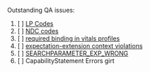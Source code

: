 Outstanding QA issues:

1. [ ] [LP Codes](https://chat.fhir.org/#narrow/stream/179252-IG-creation/topic/US.20Core.20QA.20Issue.20.231-.20LOINC.20Part.20code)
1. [ ] [NDC codes](https://chat.fhir.org/#narrow/stream/179252-IG-creation/topic/US.20Core.20QA.20Issue.20.232-.20ndc.20codes)
1. [ ] [required binding in vitals profiles](https://chat.fhir.org/#narrow/stream/179252-IG-creation/topic/US.20Core.20QA.20Issue.20.233-.20nasty.20profiling.20error)
1. [ ] [expectation-extension context violations](https://chat.fhir.org/#narrow/stream/179252-IG-creation/topic/new.20validation.20error.20on.20extensions)
1. [ ] [SEARCHPARAMETER_EXP_WRONG](https://chat.fhir.org/#narrow/stream/179252-IG-creation/topic/search.20parameter.20warning)
1. [ ] CapabilityStatement Errors
girt
